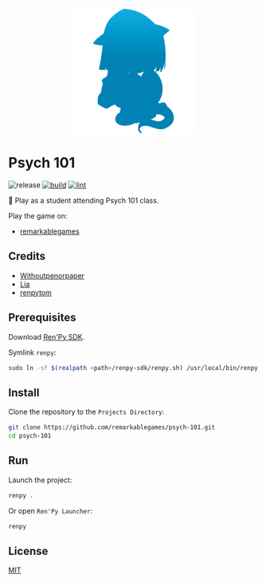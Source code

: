 <p align="center">
  <img src="https://raw.githubusercontent.com/remarkablegames/psych-101/master/game/gui/window_icon.png" alt="Psych 101">
</p>

# Psych 101

![release](https://img.shields.io/github/v/release/remarkablegames/psych-101)
[![build](https://github.com/remarkablegames/psych-101/actions/workflows/build.yml/badge.svg)](https://github.com/remarkablegames/psych-101/actions/workflows/build.yml)
[![lint](https://github.com/remarkablegames/psych-101/actions/workflows/lint.yml/badge.svg)](https://github.com/remarkablegames/psych-101/actions/workflows/lint.yml)

📖 Play as a student attending Psych 101 class.

Play the game on:

- [remarkablegames](https://remarkablegames.org/psych-101)

## Credits

- [Withoutpenorpaper](https://witpop.itch.io/sprite-pack-female-pink-hair)
- [Lia](https://liah0227.itch.io/hoshiko)
- [renpytom](https://github.com/renpy/renpy/tree/master/the_question/game/images)

## Prerequisites

Download [Ren'Py SDK](https://www.renpy.org/latest.html).

Symlink `renpy`:

```sh
sudo ln -sf $(realpath <path>/renpy-sdk/renpy.sh) /usr/local/bin/renpy
```

## Install

Clone the repository to the `Projects Directory`:

```sh
git clone https://github.com/remarkablegames/psych-101.git
cd psych-101
```

## Run

Launch the project:

```sh
renpy .
```

Or open `Ren'Py Launcher`:

```sh
renpy
```

## License

[MIT](LICENSE)

